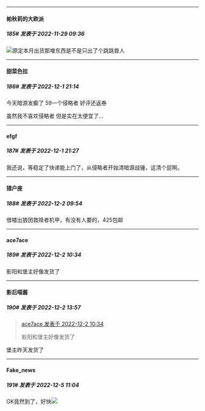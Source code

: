 

*****

####  帕秋莉的大欧派  
##### 185#       发表于 2022-11-29 09:36

<img src="https://static.saraba1st.com/image/smiley/face2017/001.png" referrerpolicy="no-referrer">原定本月出货那堆东西是不是只出了个跳跳兽人



*****

####  甜菜色拉  
##### 186#       发表于 2022-12-1 21:14

今天暗源发癫了 59一个侵略者 好评还返券

虽然我不喜欢侵略者 但是实在太便宜了...



*****

####  efgf  
##### 187#       发表于 2022-12-1 21:27

我还说，等稳定了快递能上门了，从侵略者开始清暗源战锤，这清个屁啊。



*****

####  猎户座  
##### 188#       发表于 2022-12-2 09:54

借楼出狼团救赎者机甲，有没有人要的，425包邮



*****

####  ace7ace  
##### 189#       发表于 2022-12-2 10:34

影阳和堡主好像发货了



*****

####  影后喵酱  
##### 190#       发表于 2022-12-2 13:57

<blockquote><a href="httphttps://bbs.saraba1st.com/2b/forum.php?mod=redirect&amp;goto=findpost&amp;pid=58719591&amp;ptid=2094611" target="_blank">ace7ace 发表于 2022-12-2 10:34</a>

影阳和堡主好像发货了</blockquote>
堡主昨天发货了



*****

####  Fake_news  
##### 191#       发表于 2022-12-5 11:04

GK竟然到了，好快<img src="https://static.saraba1st.com/image/smiley/face2017/067.png" referrerpolicy="no-referrer">


